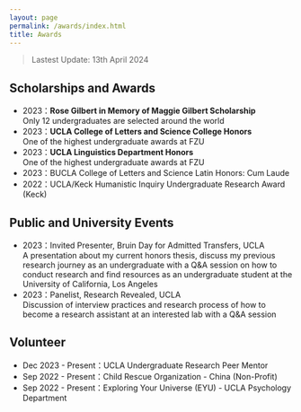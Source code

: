 ```yaml
---
layout: page
permalink: /awards/index.html
title: Awards
---
```


> Lastest Update: 13th April 2024 &nbsp;

## Scholarships and Awards

- 2023：**Rose Gilbert in Memory of Maggie Gilbert Scholarship** <br>Only 12 undergraduates are selected around the world
- 2023：**UCLA College of Letters and Science College Honors** <br>One of the highest undergraduate awards at FZU
- 2023：**UCLA Linguistics Department Honors** <br>One of the highest undergraduate awards at FZU
- 2023：BUCLA College of Letters and Science Latin Honors: Cum Laude
- 2022：UCLA/Keck Humanistic Inquiry Undergraduate Research Award (Keck)  


## Public and University Events 

- 2023：Invited Presenter, Bruin Day for Admitted Transfers, UCLA <br>A presentation about my current honors thesis, discuss my previous research journey as an undergraduate with a Q&A session on how to conduct research and find resources as an undergraduate student at the University of California, Los Angeles
- 2023：Panelist, Research Revealed, UCLA<br>Discussion of interview practices and research process of how to become a research assistant at an interested lab with a Q&A session

## Volunteer


- Dec 2023 - Present：UCLA Undergraduate Research Peer Mentor
- Sep 2022 - Present：Child Rescue Organization - China (Non-Profit)
- Sep 2022 - Present：Exploring Your Universe (EYU) - UCLA Psychology Department 
